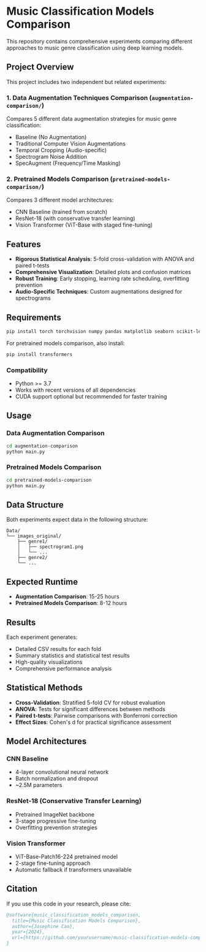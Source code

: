# Music Classification Models Comparison

This repository contains comprehensive experiments comparing different approaches to music genre classification using deep learning models.

## Project Overview

This project includes two independent but related experiments:

### 1. Data Augmentation Techniques Comparison (`augmentation-comparison/`)
Compares 5 different data augmentation strategies for music genre classification:
- Baseline (No Augmentation)
- Traditional Computer Vision Augmentations
- Temporal Cropping (Audio-specific)
- Spectrogram Noise Addition
- SpecAugment (Frequency/Time Masking)

### 2. Pretrained Models Comparison (`pretrained-models-comparison/`)
Compares 3 different model architectures:
- CNN Baseline (trained from scratch)
- ResNet-18 (with conservative transfer learning)
- Vision Transformer (ViT-Base with staged fine-tuning)

## Features

- **Rigorous Statistical Analysis**: 5-fold cross-validation with ANOVA and paired t-tests
- **Comprehensive Visualization**: Detailed plots and confusion matrices
- **Robust Training**: Early stopping, learning rate scheduling, overfitting prevention
- **Audio-Specific Techniques**: Custom augmentations designed for spectrograms

## Requirements

```bash
pip install torch torchvision numpy pandas matplotlib seaborn scikit-learn scipy pillow
```

For pretrained models comparison, also install:
```bash
pip install transformers
```

### Compatibility
- Python >= 3.7
- Works with recent versions of all dependencies
- CUDA support optional but recommended for faster training

## Usage

### Data Augmentation Comparison
```bash
cd augmentation-comparison
python main.py
```

### Pretrained Models Comparison
```bash
cd pretrained-models-comparison
python main.py
```

## Data Structure

Both experiments expect data in the following structure:
```
Data/
└── images_original/
    ├── genre1/
    │   ├── spectrogram1.png
    │   └── ...
    ├── genre2/
    └── ...
```

## Expected Runtime

- **Augmentation Comparison**: 15-25 hours
- **Pretrained Models Comparison**: 8-12 hours

## Results

Each experiment generates:
- Detailed CSV results for each fold
- Summary statistics and statistical test results
- High-quality visualizations
- Comprehensive performance analysis

## Statistical Methods

- **Cross-Validation**: Stratified 5-fold CV for robust evaluation
- **ANOVA**: Tests for significant differences between methods
- **Paired t-tests**: Pairwise comparisons with Bonferroni correction
- **Effect Sizes**: Cohen's d for practical significance assessment

## Model Architectures

### CNN Baseline
- 4-layer convolutional neural network
- Batch normalization and dropout
- ~2.5M parameters

### ResNet-18 (Conservative Transfer Learning)
- Pretrained ImageNet backbone
- 3-stage progressive fine-tuning
- Overfitting prevention strategies

### Vision Transformer
- ViT-Base-Patch16-224 pretrained model
- 2-stage fine-tuning approach
- Automatic fallback if transformers unavailable

## Citation

If you use this code in your research, please cite:

```bibtex
@software{music_classification_models_comparison,
  title={Music Classification Models Comparison},
  author={Josephine Cao},
  year={2024},
  url={https://github.com/yourusername/music-classification-models-comparison}
}
```